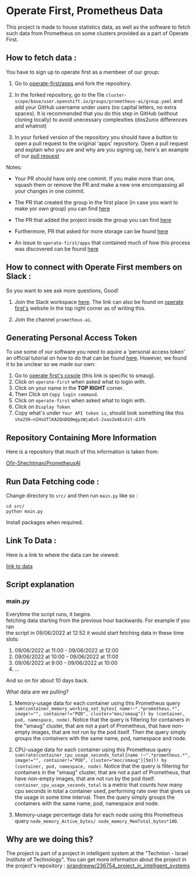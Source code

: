 # Operate First, Prometheus Data

This project is made to house statistics data, as well as the software to fetch such data from Prometheus on some clusters provided as a part of Operate First.

## How to fetch data :

You have to sign up to operate first as a membeer of our group:

1. Go to [operate-first/apps](https://github.com/operate-first/apps) and fork the repository.

2. In the forked repository, go to the file `cluster-scope/base/user.openshift.io/groups/prometheus-ai/group.yaml` and add your GitHub username under users (no capital letters, no extra spaces). It is recommended that you do this step in GitHub (without cloning locally) to avoid unecessary complexities (dos2unix differences and whatnot)

3. In your forked version of the repository you should have a button to open a pull request to the original 'apps' repository. Open a pull request and explain who you are and why are you signing up, here's an example of our [pull request](https://github.com/operate-first/apps/pull/1884)


Notes: 

* Your PR should have only one commit. If you make more than one, squash them or remove the PR and make a new one encompassing all your changes in one commit.

* The PR that created the group in the first place (in case you want to make yor own group) you can find [here](https://github.com/operate-first/apps/pull/1308)

* The PR that added the project inside the group you can find [here](https://github.com/operate-first/apps/pull/1375)

* Furthermore, PR that asked for more storage can be found [here](https://github.com/operate-first/apps/pull/1567)

* An issue to `operate-first/apps` that contained much of how this process was discovered can be found [here](https://github.com/operate-first/support/issues/454)


## How to connect with Operate First members on Slack :


So you want to see ask more questions, Good!

1. Join the Slack workspace [here](https://join.slack.com/t/operatefirst/shared_invite/zt-o2gn4wn8-O39g7sthTAuPCvaCNRnLww). The link can also be found on [operate first's](https://www.operate-first.cloud/) website in the top right corner as of writing this.

2. Join the channel `prometheus-ai`.


## Generating Personal Access Token

To use some of our software you need to aquire a 'personal access token' an official tutorial on how to do that can be found [here](https://www.operate-first.cloud/apps/content/observatorium/thanos/thanos_programmatic_access.html). However, we found it to be unclear so we made our own:

1. Go to [operate first's cosole](https://console-openshift-console.apps.smaug.na.operate-first.cloud/) (this link is specific to smaug).
2. Click on `operate-first` when asked what to login with.
3. Click on your name in the **TOP RIGHT** corner.
4. Then Click on `Copy login command`.
5. Click on `operate-first` when asked what to login with.
6. Click on `Display Token`.
7. Copy what's under `Your API token is`, should look something like this `sha256~nIHsUTlKA2QnDQOmgyzWjaEx5-2xav2e4EsXit-dJFk`

## Repository Containing More Information

Here is a repository that much of this information is taken from:

[Ofir-Shechtman/PrometheusAI](https://github.com/Ofir-Shechtman/PrometheusAI)

## Run Data Fetching code :

Change directory to `src/` and then run `main.py` like so :

```
cd src/
python main.py
```

Install packages when required.

## Link To Data :

Here is a link to where the data can be viewed:

[link to data](https://drive.google.com/drive/folders/1Zpye95sOnMdO6dw0wTuai-s-2BJGUmiP?usp=sharing)

## Script explanation

### main.py

Everytime the script runs, it begins <br>
fetching data starting from the previous hour backwards. For example if you ran <br>
the script in 09/06/2022 at 12:52 it would start fetching data in these time slots:<br>

1. 09/06/2022 at 11:00 - 09/06/2022 at 12:00
2. 09/06/2022 at 10:00 - 09/06/2022 at 11:00
3. 09/06/2022 at 9:00 - 09/06/2022 at 10:00
4. ...

And so on for about 10 days back.

What data are we pulling?

1. Memory-usage data for each container using this Prometheus query `sum(container_memory_working_set_bytes{
   name!~".*prometheus.*", image!="", container!="POD", cluster="moc/smaug"}) by (container, pod, namespace, node)`.
   Notice that the query is filtering for containers in the "smaug" cluster, that are not a part of Prometheus, that
   have non-empty images, that are not run by the pod itself. Then the query simply groups the containers with the same
   name, pod, namespace and node.
   
2. CPU-usage data for each container using this Prometheus query `sum(rate(container_cpu_usage_seconds_total{name
   !~".*prometheus.*", image!="", container!="POD", cluster="moc/smaug"}[5m])) by (container, pod, namespace, node)`.
   Notice that the query is filtering for containers in the "smaug" cluster, that are not a part of Prometheus, that
   have non-empty images, that are not run by the pod itself. `container_cpu_usage_seconds_total` is a metric that
   counts how many cpu seconds in total a container used, performing rate over that gives us the usage in some time 
   interval. Then the query simply groups the containers with the same
   name, pod, namespace and node.
   
3. Memory-usage percentage data for each node using this Prometheus query `node_memory_Active_bytes/
   node_memory_MemTotal_bytes*100`.
   
## Why are we doing this?

The project is part of a project in intelligent system at the "Technion - Israel Institute of Technology".
You can get more information about the project in the project's repository :
[sirandreww/236754_project_in_intelligent_systems](https://github.com/sirandreww/236754_project_in_intelligent_systems.git)
